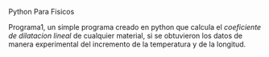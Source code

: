Python Para Fisicos

Programa1, un simple programa creado en python que calcula el *coeficiente de dilatacion lineal* de cualquier material, si se obtuvieron los datos de manera experimental del incremento de la temperatura y de la longitud.

